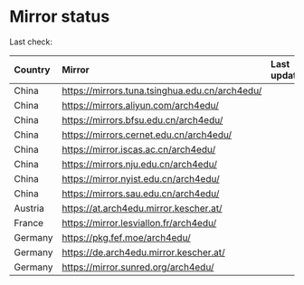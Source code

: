 <script src="./time.js"></script>
# Mirror status
Last check: <script type="text/javascript">localize(1705940598.7689862);</script>

|Country|Mirror|Last update|
|:------|:-----|:----------|
|China|https://mirrors.tuna.tsinghua.edu.cn/arch4edu/|<script type="text/javascript">localize(1705905383);</script>|
|China|https://mirrors.aliyun.com/arch4edu/|<script type="text/javascript">localize(1705905383);</script>|
|China|https://mirrors.bfsu.edu.cn/arch4edu/|<script type="text/javascript">localize(1705905383);</script>|
|China|https://mirrors.cernet.edu.cn/arch4edu/|<script type="text/javascript">localize(1705905383);</script>|
|China|https://mirror.iscas.ac.cn/arch4edu/|<script type="text/javascript">localize(1705905383);</script>|
|China|https://mirrors.nju.edu.cn/arch4edu/|<script type="text/javascript">localize(1705862048);</script>|
|China|https://mirror.nyist.edu.cn/arch4edu/|<script type="text/javascript">localize(1705905383);</script>|
|China|https://mirrors.sau.edu.cn/arch4edu/|<script type="text/javascript">localize(1705905383);</script>|
|Austria|https://at.arch4edu.mirror.kescher.at/|<script type="text/javascript">localize(1705905383);</script>|
|France|https://mirror.lesviallon.fr/arch4edu/|<script type="text/javascript">localize(1705905383);</script>|
|Germany|https://pkg.fef.moe/arch4edu/|<script type="text/javascript">localize(1705905383);</script>|
|Germany|https://de.arch4edu.mirror.kescher.at/|<script type="text/javascript">localize(1705905383);</script>|
|Germany|https://mirror.sunred.org/arch4edu/|<script type="text/javascript">localize(1705905383);</script>|

<script src="./tablefilter/tablefilter.js"></script>
<script src="./table.js"></script>